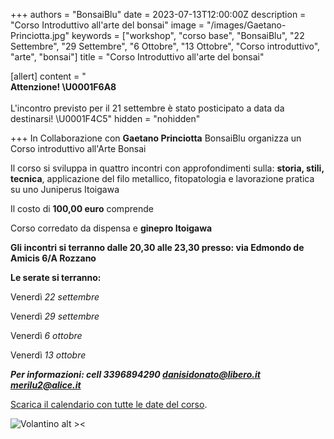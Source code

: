 +++
authors = "BonsaiBlu"
date = 2023-07-13T12:00:00Z
description = "Corso Introduttivo all'arte del bonsai"
image = "/images/Gaetano-Princiotta.jpg"
keywords = ["workshop", "corso base", "BonsaiBlu", "22 Settembre", "29 Settembre", "6 Ottobre", "13 Ottobre", "Corso introduttivo", "arte", "bonsai"]
title = "Corso Introduttivo all'arte del bonsai"

[allert]
content = "<br><b>Attenzione! \U0001F6A8 </b> <br><br>L'incontro previsto per il 21 settembre è stato posticipato a data da destinarsi! \U0001F4C5"
hidden = "nohidden"


+++
In Collaborazione con **Gaetano Princiotta** BonsaiBlu organizza un Corso introduttivo
all'Arte Bonsai

Il corso si sviluppa in quattro incontri con approfondimenti sulla: **storia, stili, tecnica**, applicazione del filo metallico, fitopatologia e lavorazione pratica su uno Juniperus Itoigawa

Il costo di **100,00 euro** comprende

Corso corredato da dispensa e **ginepro Itoigawa**

**Gli incontri si terranno dalle 20,30 alle 23,30 presso: via Edmondo de Amicis 6/A Rozzano**

**Le serate si terranno:**

Venerdì *22 settembre*

Venerdì *29 settembre*

Venerdì *6 ottobre*

Venerdì *13 ottobre*

***Per informazioni: cell 3396894290 danisidonato@libero.it merilu2@alice.it***

[Scarica il calendario con tutte le date del corso](https://bonsaiblu.it/images/Corso-Itroduttivo-2023.ics).

![Volantino alt ><](/images/corso-introduttivo.jpeg "Volantino")

